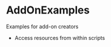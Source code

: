 # AddOnExamples
Examples for add-on creators

* Access resources from within scripts [](Resource&#32;access&#32;example)
